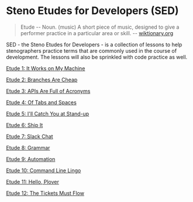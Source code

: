 # Steno Etudes for Developers (SED)

> Etude -- Noun. (music) A short piece of music, designed to give a performer practice in a particular area or skill.
> -- [wiktionary.org](https://en.wiktionary.org/wiki/etude#English)

SED - the Steno Etudes for Developers - is a collection of lessons
to help stenographers practice terms that are commonly used in the course of development.
The lessons will also be sprinkled with code practice as well.

[Etude 1: It Works on My Machine](./etude01.md)

[Etude 2: Branches Are Cheap](./etude02.md)

[Etude 3: APIs Are Full of Acronyms](./etude03.md)

[Etude 4: Of Tabs and Spaces](./etude04.md)

[Etude 5: I'll Catch You at Stand-up](./etude05.md)

[Etude 6: Ship It](./etude06.md)

[Etude 7: Slack Chat](./etude07.md)

[Etude 8: Grammar](./etude08.md)

[Etude 9: Automation](./etude09.md)

[Etude 10: Command Line Lingo](./etude10.md)

[Etude 11: Hello, Plover](./etude11.md)

[Etude 12: The Tickets Must Flow](./etude12.md)